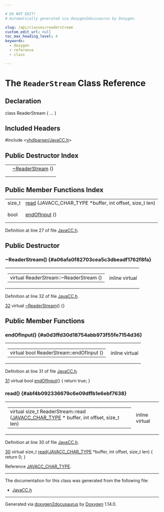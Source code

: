 ```yaml
---

# DO NOT EDIT!
# Automatically generated via doxygen2docusaurus by Doxygen.

slug: /api/classes/readerstream
custom_edit_url: null
toc_max_heading_level: 4
keywords:
  - doxygen
  - reference
  - class

---
```


<div class="doxyPage">

# The `ReaderStream` Class Reference



## Declaration

<div class="doxyDeclaration">
class ReaderStream { ... }
</div>

## Included Headers

<div class="doxyIncludesList">#include &lt;<a href="/web-doxygen/docs/api/files/vhdlparser/javacc-h">vhdlparser/JavaCC.h</a>&gt;
</div>

## Public Destructor Index

<table class="doxyMembersIndex">

<tr class="doxyMemberIndexItem">
<td class="doxyMemberIndexItemType" align="left" valign="top"></td>
<td class="doxyMemberIndexItemName" align="left" valign="top"><a href="#a06afa0f82703cea5c3dbeadf1762f8fa">~ReaderStream</a> ()</td>
</tr>
<tr class="doxyMemberIndexDescription">
<td class="doxyMemberIndexDescriptionLeft"></td>
<td class="doxyMemberIndexDescriptionRight">
</td>
</tr>
<tr class="doxyMemberIndexSeparator">
<td class="doxyMemberIndexSeparator" colspan="2"></td>
</tr>

</table>

## Public Member Functions Index

<table class="doxyMembersIndex">

<tr class="doxyMemberIndexItem">
<td class="doxyMemberIndexItemType" align="left" valign="top">size_t</td>
<td class="doxyMemberIndexItemName" align="left" valign="top"><a href="#abf4b092336679c6e09dffb1e6ebf7638">read</a> (JAVACC_CHAR_TYPE *buffer, int offset, size_t len)</td>
</tr>
<tr class="doxyMemberIndexDescription">
<td class="doxyMemberIndexDescriptionLeft"></td>
<td class="doxyMemberIndexDescriptionRight">
</td>
</tr>
<tr class="doxyMemberIndexSeparator">
<td class="doxyMemberIndexSeparator" colspan="2"></td>
</tr>

<tr class="doxyMemberIndexItem">
<td class="doxyMemberIndexItemType" align="left" valign="top">bool</td>
<td class="doxyMemberIndexItemName" align="left" valign="top"><a href="#a0d3ffd30d18754abb973f55fe7154d36">endOfInput</a> ()</td>
</tr>
<tr class="doxyMemberIndexDescription">
<td class="doxyMemberIndexDescriptionLeft"></td>
<td class="doxyMemberIndexDescriptionRight">
</td>
</tr>
<tr class="doxyMemberIndexSeparator">
<td class="doxyMemberIndexSeparator" colspan="2"></td>
</tr>

</table>


<p>Definition at line 27 of file <a href="/web-doxygen/docs/api/files/vhdlparser/javacc-h">JavaCC.h</a>.</p>


<div class="doxySectionDef">

## Public Destructor

### \~ReaderStream() {#a06afa0f82703cea5c3dbeadf1762f8fa}

<div class="doxyMemberItem">
<div class="doxyMemberProto">
<table class="doxyMemberLabels">
<tr class="doxyMemberLabels">
<td class="doxyMemberLabelsLeft">
<table class="doxyMemberName">
<tr>
<td class="doxyMemberName">virtual ReaderStream::~ReaderStream ()</td>
</tr>
</table>
</td>
<td class="doxyMemberLabelsRight">
<span class="doxyMemberLabels">
<span class="doxyMemberLabel inline">inline</span>
<span class="doxyMemberLabel virtual">virtual</span>
</span>
</td>
</tr>
</table>
</div>
<div class="doxyMemberDoc">



<p>Definition at line 32 of file <a href="/web-doxygen/docs/api/files/vhdlparser/javacc-h">JavaCC.h</a>.</p>


<div class="doxyProgramListing">

<div class="doxyCodeLine"><span class="doxyLineNumber"><a href="#a06afa0f82703cea5c3dbeadf1762f8fa">32</a></span><span class="doxyLineContent"><span class="doxyHighlight">  </span><span class="doxyHighlightKeyword">virtual</span><span class="doxyHighlight"> <a href="#a06afa0f82703cea5c3dbeadf1762f8fa">~ReaderStream</a>() {}</span></span></div>

</div>

</div>
</div>

</div>

<div class="doxySectionDef">

## Public Member Functions

### endOfInput() {#a0d3ffd30d18754abb973f55fe7154d36}

<div class="doxyMemberItem">
<div class="doxyMemberProto">
<table class="doxyMemberLabels">
<tr class="doxyMemberLabels">
<td class="doxyMemberLabelsLeft">
<table class="doxyMemberName">
<tr>
<td class="doxyMemberName">virtual bool ReaderStream::endOfInput ()</td>
</tr>
</table>
</td>
<td class="doxyMemberLabelsRight">
<span class="doxyMemberLabels">
<span class="doxyMemberLabel inline">inline</span>
<span class="doxyMemberLabel virtual">virtual</span>
</span>
</td>
</tr>
</table>
</div>
<div class="doxyMemberDoc">



<p>Definition at line 31 of file <a href="/web-doxygen/docs/api/files/vhdlparser/javacc-h">JavaCC.h</a>.</p>


<div class="doxyProgramListing">

<div class="doxyCodeLine"><span class="doxyLineNumber"><a href="#a0d3ffd30d18754abb973f55fe7154d36">31</a></span><span class="doxyLineContent"><span class="doxyHighlight">  </span><span class="doxyHighlightKeyword">virtual</span><span class="doxyHighlight"> </span><span class="doxyHighlightKeywordType">bool</span><span class="doxyHighlight">   <a href="#a0d3ffd30d18754abb973f55fe7154d36">endOfInput</a>() { </span><span class="doxyHighlightKeywordFlow">return</span><span class="doxyHighlight"> </span><span class="doxyHighlightKeyword">true</span><span class="doxyHighlight">; }</span></span></div>

</div>

</div>
</div>

### read() {#abf4b092336679c6e09dffb1e6ebf7638}

<div class="doxyMemberItem">
<div class="doxyMemberProto">
<table class="doxyMemberLabels">
<tr class="doxyMemberLabels">
<td class="doxyMemberLabelsLeft">
<table class="doxyMemberName">
<tr>
<td class="doxyMemberName">virtual size_t ReaderStream::read (<a href="/web-doxygen/docs/api/files/vhdlparser/javacc-h/#a401fffd20e03e2993f9588187b65afc3">JAVACC_CHAR_TYPE</a> * buffer, int offset, size_t len)</td>
</tr>
</table>
</td>
<td class="doxyMemberLabelsRight">
<span class="doxyMemberLabels">
<span class="doxyMemberLabel inline">inline</span>
<span class="doxyMemberLabel virtual">virtual</span>
</span>
</td>
</tr>
</table>
</div>
<div class="doxyMemberDoc">



<p>Definition at line 30 of file <a href="/web-doxygen/docs/api/files/vhdlparser/javacc-h">JavaCC.h</a>.</p>


<div class="doxyProgramListing">

<div class="doxyCodeLine"><span class="doxyLineNumber"><a href="#abf4b092336679c6e09dffb1e6ebf7638">30</a></span><span class="doxyLineContent"><span class="doxyHighlight">  </span><span class="doxyHighlightKeyword">virtual</span><span class="doxyHighlight"> </span><span class="doxyHighlightKeywordType">size_t</span><span class="doxyHighlight"> <a href="#abf4b092336679c6e09dffb1e6ebf7638">read</a>(<a href="/web-doxygen/docs/api/files/vhdlparser/javacc-h/#a401fffd20e03e2993f9588187b65afc3">JAVACC_CHAR_TYPE</a> *buffer, </span><span class="doxyHighlightKeywordType">int</span><span class="doxyHighlight"> offset, </span><span class="doxyHighlightKeywordType">size_t</span><span class="doxyHighlight"> len) { </span><span class="doxyHighlightKeywordFlow">return</span><span class="doxyHighlight"> 0; }</span></span></div>

</div>


<p>Reference <a href="/web-doxygen/docs/api/files/vhdlparser/javacc-h/#a401fffd20e03e2993f9588187b65afc3">JAVACC_CHAR_TYPE</a>.</p>

</div>
</div>

</div>

<hr/>

The documentation for this class was generated from the following file:

<ul>
<li><a href="/web-doxygen/docs/api/files/vhdlparser/javacc-h">JavaCC.h</a></li>
</ul>

<hr/>

<p class="doxyGeneratedBy">Generated via <a href="https://github.com/xpack/doxygen2docusaurus">doxygen2docusaurus</a> by <a href="https://www.doxygen.nl">Doxygen</a> 1.14.0.</p>

</div>

